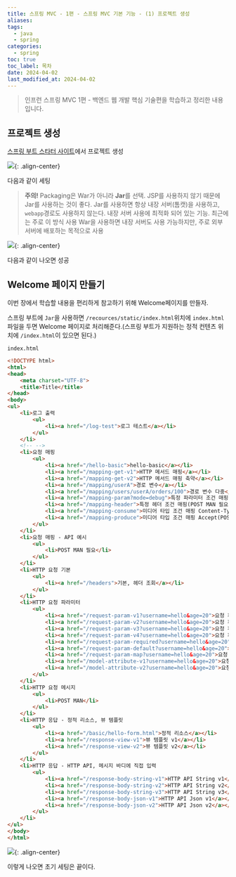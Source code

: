 ```yaml
---
title: 스프링 MVC - 1편 - 스프링 MVC 기본 기능 - (1) 프로젝트 생성
aliases: 
tags:
  - java
  - spring
categories:
  - spring
toc: true
toc_label: 목차
date: 2024-04-02
last_modified_at: 2024-04-02
---
```


>  인프런 스프링 MVC 1편 - 백엔드 웹 개발 핵심 기술편을 학습하고 정리한 내용 입니다.

## 프로젝트 생성

[스프링 부트 스타터 사이트](https://start.spring.io)에서 프로젝트 생성

![](https://i.imgur.com/ZAYvga9.png){: .align-center}

다음과 같이 세팅

> **주의!**
> Packaging은 War가 아니라 **Jar**를 선택. JSP를 사용하지 않기 때문에 Jar를 사용하는 것이 좋다. 
> Jar를 사용하면 항상 내장 서버(톰캣)을 사용하고, `webapp`경로도 사용하지 않는다.
> 내장 서버 사용에 최적화 되어 있는 기능. 최근에는 주로 이 방식 사용
> War을 사용하면 내장 서버도 사용 가능하지만, 주로 외부 서버에 배포하는 목적으로 사용

![](https://i.imgur.com/t16guAJ.png){: .align-center}

다음과 같이 나오면 성공


## Welcome 페이지 만들기

이번 장에서 학습할 내용을 편리하게 참고하기 위해 Welcome페이지를 만들자.

스프링 부트에 `Jar`을 사용하면 `/recources/static/index.html`위치에 `index.html`파일을 두면 Welcome 페이지로  처리해준다.(스프링 부트가 지원하는 정적 컨텐츠 위치에 `/index.html`이 있으면 된다.)

`index.html`
```html
<!DOCTYPE html>  
<html>  
<head>  
    <meta charset="UTF-8">  
    <title>Title</title>  
</head>  
<body>  
<ul>  
    <li>로그 출력  
        <ul>  
            <li><a href="/log-test">로그 테스트</a></li>  
        </ul>  
    </li>  
    <!-- -->  
    <li>요청 매핑  
        <ul>  
            <li><a href="/hello-basic">hello-basic</a></li>  
            <li><a href="/mapping-get-v1">HTTP 메서드 매핑</a></li>  
            <li><a href="/mapping-get-v2">HTTP 메서드 매핑 축약</a></li>  
            <li><a href="/mapping/userA">경로 변수</a></li>  
            <li><a href="/mapping/users/userA/orders/100">경로 변수 다중</a></li>  
            <li><a href="/mapping-param?mode=debug">특정 파라미터 조건 매핑</a></li>  
            <li><a href="/mapping-header">특정 헤더 조건 매핑(POST MAN 필요)</a></li>  
            <li><a href="/mapping-consume">미디어 타입 조건 매핑 Content-Type(POST MAN 필요)</a></li>  
            <li><a href="/mapping-produce">미디어 타입 조건 매핑 Accept(POST MAN 필요)</a></li>  
        </ul>  
    </li>  
    <li>요청 매핑 - API 예시  
        <ul>  
            <li>POST MAN 필요</li>  
        </ul>  
    </li>  
    <li>HTTP 요청 기본  
        <ul>  
            <li><a href="/headers">기본, 헤더 조회</a></li>  
        </ul>  
    </li>  
    <li>HTTP 요청 파라미터  
        <ul>  
            <li><a href="/request-param-v1?username=hello&age=20">요청 파라미터 v1</a></li>  
            <li><a href="/request-param-v2?username=hello&age=20">요청 파라미터 v2</a></li>  
            <li><a href="/request-param-v3?username=hello&age=20">요청 파라미터 v3</a></li>  
            <li><a href="/request-param-v4?username=hello&age=20">요청 파라미터 v4</a></li>  
            <li><a href="/request-param-required?username=hello&age=20">요청 파라미터 필수</a></li>  
            <li><a href="/request-param-default?username=hello&age=20">요청 파라미터 기본 값</a></li>  
            <li><a href="/request-param-map?username=hello&age=20">요청 파라미터 MAP</a></li>  
            <li><a href="/model-attribute-v1?username=hello&age=20">요청 파라미터 @ModelAttribute v1</a></li>  
            <li><a href="/model-attribute-v2?username=hello&age=20">요청 파라미터 @ModelAttribute v2</a></li>  
        </ul>  
    </li>  
    <li>HTTP 요청 메시지  
        <ul>  
            <li>POST MAN</li>  
        </ul>  
    </li>  
    <li>HTTP 응답 - 정적 리소스, 뷰 템플릿  
        <ul>  
            <li><a href="/basic/hello-form.html">정적 리소스</a></li>  
            <li><a href="/response-view-v1">뷰 템플릿 v1</a></li>  
            <li><a href="/response-view-v2">뷰 템플릿 v2</a></li>  
        </ul>  
    </li>  
    <li>HTTP 응답 - HTTP API, 메시지 바디에 직접 입력  
        <ul>  
            <li><a href="/response-body-string-v1">HTTP API String v1</a></li>  
            <li><a href="/response-body-string-v2">HTTP API String v2</a></li>  
            <li><a href="/response-body-string-v3">HTTP API String v3</a></li>  
            <li><a href="/response-body-json-v1">HTTP API Json v1</a></li>  
            <li><a href="/response-body-json-v2">HTTP API Json v2</a></li>  
        </ul>  
    </li>  
</ul>  
</body>  
</html>
```


![](https://i.imgur.com/p9d9DDr.png){: .align-center} 

이렇게 나오면 초기 세팅은 끝이다.


